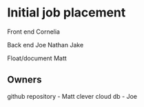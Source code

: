 # Initial job placement

Front end
Cornelia

Back end
Joe
Nathan
Jake

Float/document
Matt

## Owners

github repository - Matt
clever cloud db - Joe
